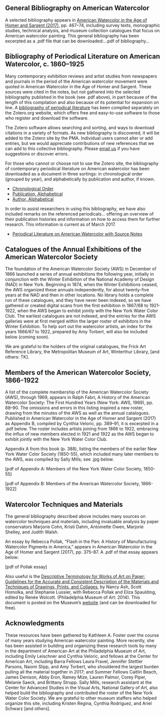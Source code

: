 ## General Bibliography on American Watercolor

A selected bibliography appears in [American Watercolor in the Age of Homer and Sargent (2017)](http://store.philamuseum.org/item/148174/american-watercolor-in-the-age-of-homer-and-sargent/1.html), pp. 467–74, including survey texts, monographic studies, technical analysis, and museum collection catalogues that focus on American watercolor painting. This general bibliography has been excerpted as a .pdf file that can be downloaded:...pdf of bibliography...

## Bibliography of Periodical Literature on American Watercolor, c. 1860–1925

Many contemporary exhibition reviews and artist studies from newspapers and journals in the period of the American watercolor movement were quoted in American Watercolor in the Age of Homer and Sargent. These sources were cited in the notes, but not gathered into the selected bibliography published in the book (see .pdf above), in part because of the length of this compilation and also because of its potential for expansion on line. A [bibliography of periodical literature](https://www.zotero.org/groups/174515/items "PMA-AmericanWatercolors on Zotero") has been compiled separately on the Zotero.org website, which offers free and easy-to-use software to those who register and download the software. 

The Zotero software allows searching and sorting, and ways to download citations in a variety of formats. As new bibliography is discovered, it will be added to the Zotero site by the PMA. Individual users cannot alter or add entries, but we would appreciate contributions of new references that we can add to this collective bibliography. Please [email us](mailto:Americanartinfo@philamuseum.org "americanartinfo@philamuseum.org") if you have suggestions or discover errors.

For those who cannot or choose not to use the Zotero site, the bibliography of contemporary periodical literature on American watercolor has been downloaded as a document in three sortings: in chronological order (grouped by year), and alphabetically by publication and author, if known.

+ [Chronological Order](/AmericanWatercolors/Bibliography/Date.pdf)
+ [Publication, Alphabetical](/AmericanWatercolors/Bibliography/Publication.pdf)
+ [Author, Alphabetical](/AmericanWatercolors/Bibliography/Author.pdf)



In order to assist researchers in using this bibliography, we have also included remarks on the referenced periodicals... offering an overview of their publication histories and information on how to access them for further research. This information is current as of March 2017.

+ [Periodical Literature on American Watercolor with Source Notes](/AmericanWatercolors/Bibliography/Source_Notes.pdf)

## Catalogues of the Annual Exhibitions of the American Watercolor Society

The foundation of the American Watercolor Society (AWS) in December of 1866 launched a series of annual exhibitions the following year, initially in conjunction with the Winter Exhibition of the National Academy of Design (NAD) in New York. Beginning in 1874, when the Winter Exhibitions ceased, the AWS organized these annuals independently, for about twenty-five years at the NAD and then in other locations. No library holds a complete run of these catalogues, and they have never been indexed, so we have gathered or created digital scans from the first exhibition in 1867/68 to 1921-1922, when the AWS began to exhibit jointly with the New York Water Color Club. The earliest catalogues are not indexed, and the entries for the AWS galleries were at first merged within the larger roster of exhibitors in the Winter Exhibition. To help sort out the watercolor artists, an index for the years 1866/67 to 1922, prepared by Amy Torbert,  will also be included below (coming soon).

We are grateful to the holders of the original catalogues, the Frick Art Reference Library, the Metropolitan Museum of Art, Winterthur Library, [and others: TK].

## Members of the American Watercolor Society, 1866-1922

A list of the complete membership of the American Watercolor Society (AWS), through 1969, appears in Ralph Fabri, A History of the American Watercolor Society: The First Hundred Years (New York: AWS, 1969), pp. 88–90. The omissions and errors in this listing inspired a new roster, drawing from the minutes of the AWS as well as the annual catalogues. Published in American Watercolor in the Age of Homer and Sargent (2017) as Appendix B, compiled by Cynthia Veloric, pp. 389–91, it is excerpted in a .pdf below. The roster includes artists joining from 1866 to 1922, embracing the influx of new members elected in 1921 and 1922 as the AWS began to exhibit jointly with the New York Water Color Club.

Appendix A from this book (p. 388), listing the members of the earlier New York Water Color Society (1850-55), which included many later members to the AWS, was compiled by Sally Mills; see .jpg below.

[pdf of Appendix A: Members of the New York Water Color Society, 1850-55]

[pdf of Appendix B: Members of the American Watercolor Society, 1866-1922]

## Watercolor Techniques and Materials

The general bibliography described above includes many sources on watercolor techniques and materials, including invaluable analysis by paper conservators Marjorie Cohn, Kristi Dahm, Antoinette Owen, Marjorie Shelley, and Judith Walsh.

An essay by Rebecca Pollak, “Flash in the Pan: A History of Manufacturing Watercolor Pigments in America,” appears in American Watercolor in the Age of Homer and Sargent (2017), pp. 375–87. A .pdf of that essay appears below:

[pdf of Pollak essay]

Also useful is the [Descriptive Terminology for Works of Art on Paper; Guidelines for the Accurate and Consistent Description of the Materials and Techniques of Drawings, Prints, and Collages](https://www.philamuseum.org/doc_downloads/conservation/DescriptiveTerminologyforArtonPaper.pdf), by Nancy Ash, Scott Homolka, and Stephanie Lussier, with Rebecca Pollak and Eliza Spaulding, edited by Renée Wolcott. (Philadelphia Museum of Art: 2014). This document is posted on the Museum’s [website](https://www.philamuseum.org/conservation/) (and can be downloaded for free).

## Acknowledgments

These resources have been gathered by Kathleen A. Foster over the course of many years studying American watercolor painting. More recently, she has been assisted in building and organizing these research tools by many in the department of American Art at the Philadelphia Museum of Art, including Emily Leischner and Cynthia Veloric, and fellows at the Center for American Art, including Barra Fellows Laura Fravel, Jennifer Stettler Parsons, Naomi Slipp, and Amy Torbert, who shouldered the largest burden pulling all the material together in 2017; and Summer Fellows Caitlin Beach, James Denison, Abby Eron, Ramey Mize, Lauren Palmor, Corey Piper, Melanie Saeck, and Brittany Strupp. Sally Mills, research assistant at the Center for Advanced Studies in the Visual Arts, National Gallery of Art, also helped build the bibliography and contributed the roster of the New York Water Color Society. We are grateful to other museum staffers who helped organize this site, including Kristen Regina, Cynthia Rodriguez, and Ariel Schwarz [and others].
